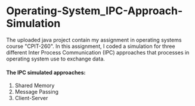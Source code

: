 # Operating-System_IPC-Approach-Simulation

The uploaded java project contain my assignment in operating systems course "CPIT-260". 
In this assignment, I coded a simulation for three different Inter Process Communication (IPC) approaches that processes in operating system use to exchange data.

#### The IPC simulated approaches:  
1. Shared Memory
2. Message Passing
3. Client-Server
